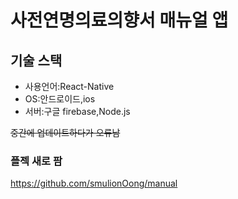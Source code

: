 # 사전연명의료의향서 매뉴얼 앱

## 기술 스택
* 사용언어:React-Native
* OS:안드로이드,ios
* 서버:구글 firebase,Node.js

~~중간에 업데이트하다가 오류남~~
### 플젝 새로 팜
<https://github.com/smulionOong/manual>

